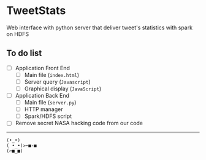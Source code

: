 # TweetStats
Web interface with python server that deliver tweet's statistics with spark on HDFS

## To do list

- [ ] Application Front End
  - [ ] Main file (`index.html`)
  - [ ] Server query (`Javascript`)
  - [ ] Graphical display (`JavaScript`)
- [ ] Application Back End
  - [ ] Main file (`server.py`)
  - [ ] HTTP manager
  - [ ] Spark/HDFS script
- [ ] Remove secret NASA hacking code from our code

---

```
(•_•)
( •_•)>⌐■-■
(⌐■_■)
```
